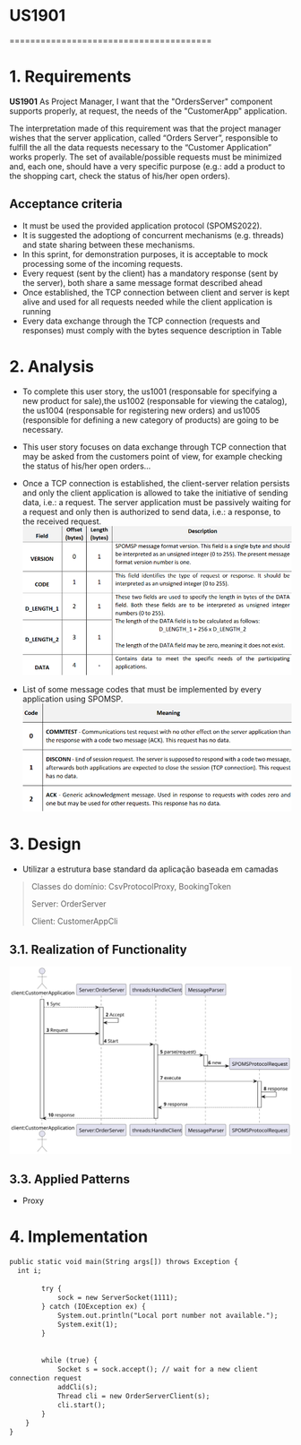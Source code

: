 # US1901
=======================================

# 1. Requirements

**US1901** As Project Manager, I want that the "OrdersServer" component supports properly, at request, the needs of the "CustomerApp" application.

The interpretation made of this requirement was that the project manager wishes that the server application, called 
“Orders Server”, responsible to fulfill the all the data requests necessary to the “Customer Application” works properly. 
The set of available/possible requests must be minimized and, each one, should have a very specific purpose (e.g.: add a 
product to the shopping cart, check the status of his/her open orders).

## Acceptance criteria
* It must be used the provided application protocol (SPOMS2022).
* It is suggested the adoptiong of concurrent mechanisms (e.g. threads) and state sharing between these mechanisms.
* In this sprint, for demonstration purposes, it is acceptable to mock processing some of the incoming requests.
* Every request (sent by the client) has a mandatory response (sent by the server), both share a
same message format described ahead
* Once established, the TCP connection between client and server is kept alive and used for all
requests needed while the client application is running
* Every data exchange through the TCP connection (requests and responses) must comply with the
bytes sequence description in Table

# 2. Analysis
* To complete this user story, the us1001 (responsable for specifying a new product for sale),the  us1002 (responsable for
viewing the catalog), the us1004 (responsable for registering new orders) and us1005 (responsible for 
defining a new category of products) are going to be necessary.
* This user story focuses on data exchange through TCP connection that may be asked from the customers point of view, for example
checking the status of his/her open orders... 
* Once a TCP connection is established, the client-server relation persists and only the client
application is allowed to take the initiative of sending data, i.e.: a request. The server application
must be passively waiting for a request and only then is authorized to send data, i.e.: a response,
to the received request.
![table](table1.png)


* List of some message codes that must be implemented by every application using
SPOMSP.
  ![table](table2.png)


# 3. Design
* Utilizar a estrutura base standard da aplicação baseada em camadas 

>   Classes do domínio: CsvProtocolProxy, BookingToken
>
>   Server: OrderServer
> 
>   Client: CustomerAppCli

## 3.1. Realization of Functionality

![SD](US1901_SD.svg)

## 3.3. Applied Patterns

* Proxy

# 4. Implementation

    public static void main(String args[]) throws Exception {
      int i;

            try {
                sock = new ServerSocket(1111);
            } catch (IOException ex) {
                System.out.println("Local port number not available.");
                System.exit(1);
            }


            while (true) {
                Socket s = sock.accept(); // wait for a new client connection request
                addCli(s);
                Thread cli = new OrderServerClient(s);
                cli.start();
            }
        }
    }



